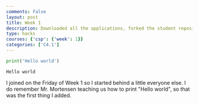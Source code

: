 ```yaml
---
comments: False
layout: post
title: Week 1
description: Downloaded all the applications, forked the student repository, and caught up.
type: hacks
courses: {'csp': {'week': 1}}
categories: ['C4.1']
---
```


```python
print('Hello world')
```

    Hello world


I joined on the Friday of Week 1 so I started behind a little everyone else. I do remember Mr. Mortensen teaching us how to print "Hello world", so that was the first thing I added. 
